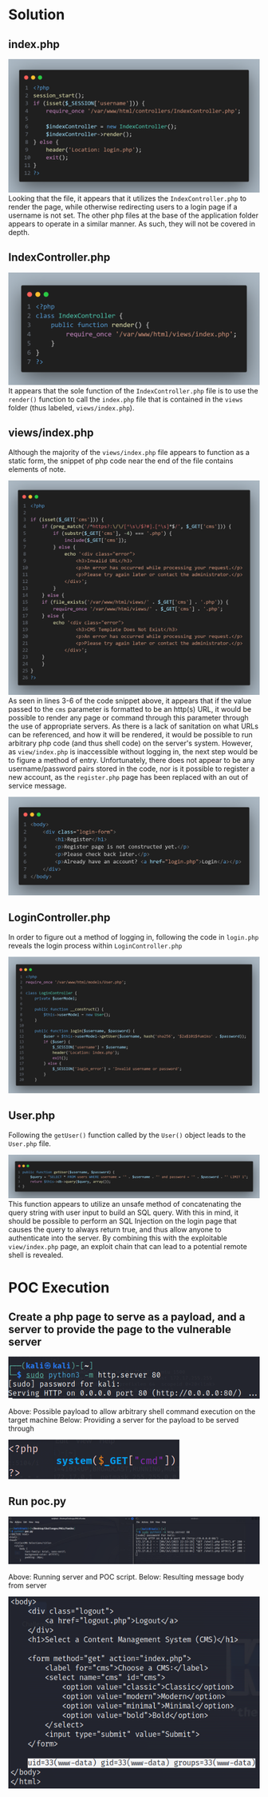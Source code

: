 # Solution

## index.php

![](images/1.png)
Looking that the file, it appears that it utilizes the `IndexController.php` to render the page, while otherwise redirecting users to a login page if a username is not set. The other php files at the base of the application folder appears to operate in a similar manner. As such, they will not be covered in depth.
## IndexController.php

![](images/2.png)
It appears that the sole function of the `IndexController.php` file is to use the `render()` function to call the `index.php` file that is contained in the `views` folder (thus labeled, `views/index.php`).
## views/index.php
Although the majority of the `views/index.php` file appears to function as a static form, the snippet of php code near the end of the file contains elements of note.

![](images/3.png)
As seen in lines 3-6 of the code snippet above, it appears that if the value passed to the `cms` parameter is formatted to be an http(s) URL, it would be possible to render any page or command through this parameter through the use of appropriate servers.
As there is a lack of sanitation on what URLs can be referenced, and how it will be rendered, it would be possible to run arbitrary php code (and thus shell code) on the server's system. However, as `view/index.php` is inaccessible without logging in, the next step would be to figure a method of entry. Unfortunately, there does not appear to be any username/password pairs stored in the code, nor is it possible to register a new account, as the `register.php` page has been replaced with an out of service message.

![](images/4.png)
## LoginController.php
In order to figure out a method of logging in, following the code in `login.php` reveals the login process within `LoginController.php`

![](images/5.png)
## User.php
Following the `getUser()` function called by the `User()` object leads to the `User.php` file.

![](images/6.png)
This function appears to utilize an unsafe method of concatenating the query string with user input to build an SQL query. With this in mind, it should be possible to perform an SQL Injection on the login page that causes the query to always return true, and thus allow anyone to authenticate into the server. By combining this with the exploitable `view/index.php` page, an exploit chain that can lead to a potential remote shell is revealed.
# POC Execution
## Create a php page to serve as a payload, and a server to provide the page to the vulnerable server

![](images/7.png)

Above: Possible payload to allow arbitrary shell command execution on the target machine
Below: Providing a server for the payload to be served through

![](images/8.png)
## Run poc.py

![](images/9.png)

Above: Running server and POC script.
Below: Resulting message body from server

![](images/10.png)
